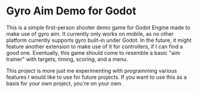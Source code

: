 # Gyro Aim Demo for Godot

This is a simple first-person shooter demo game for Godot Engine made to make use of gyro aim. It currently only works on mobile, as no other platform currently supports gyro built-in under Godot. In the future, it might feature another extension to make use of it for controllers, if I can find a good one. Eventually, this game should come to resemble a basic "aim trainer" with targets, timing, scoring, and a menu.

This project is more just me experimenting with programming various features I would like to use for future projects. If you want to use this as a basis for your own project, you're on your own.
